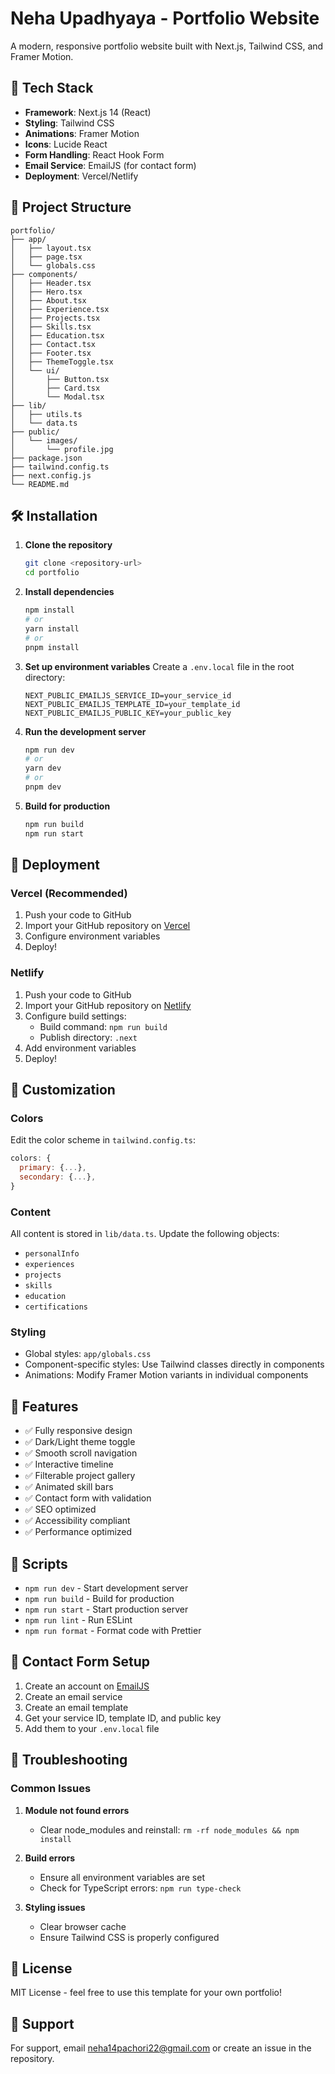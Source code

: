 # Neha Upadhyaya - Portfolio Website

A modern, responsive portfolio website built with Next.js, Tailwind CSS, and Framer Motion.

## 🚀 Tech Stack

- **Framework**: Next.js 14 (React)
- **Styling**: Tailwind CSS
- **Animations**: Framer Motion
- **Icons**: Lucide React
- **Form Handling**: React Hook Form
- **Email Service**: EmailJS (for contact form)
- **Deployment**: Vercel/Netlify

## 📁 Project Structure

```
portfolio/
├── app/
│   ├── layout.tsx
│   ├── page.tsx
│   └── globals.css
├── components/
│   ├── Header.tsx
│   ├── Hero.tsx
│   ├── About.tsx
│   ├── Experience.tsx
│   ├── Projects.tsx
│   ├── Skills.tsx
│   ├── Education.tsx
│   ├── Contact.tsx
│   ├── Footer.tsx
│   ├── ThemeToggle.tsx
│   └── ui/
│       ├── Button.tsx
│       ├── Card.tsx
│       └── Modal.tsx
├── lib/
│   ├── utils.ts
│   └── data.ts
├── public/
│   └── images/
│       └── profile.jpg
├── package.json
├── tailwind.config.ts
├── next.config.js
└── README.md
```

## 🛠️ Installation

1. **Clone the repository**
   ```bash
   git clone <repository-url>
   cd portfolio
   ```

2. **Install dependencies**
   ```bash
   npm install
   # or
   yarn install
   # or
   pnpm install
   ```

3. **Set up environment variables**
   Create a `.env.local` file in the root directory:
   ```env
   NEXT_PUBLIC_EMAILJS_SERVICE_ID=your_service_id
   NEXT_PUBLIC_EMAILJS_TEMPLATE_ID=your_template_id
   NEXT_PUBLIC_EMAILJS_PUBLIC_KEY=your_public_key
   ```

4. **Run the development server**
   ```bash
   npm run dev
   # or
   yarn dev
   # or
   pnpm dev
   ```

5. **Build for production**
   ```bash
   npm run build
   npm run start
   ```

## 🚀 Deployment

### Vercel (Recommended)
1. Push your code to GitHub
2. Import your GitHub repository on [Vercel](https://vercel.com)
3. Configure environment variables
4. Deploy!

### Netlify
1. Push your code to GitHub
2. Import your GitHub repository on [Netlify](https://netlify.com)
3. Configure build settings:
   - Build command: `npm run build`
   - Publish directory: `.next`
4. Add environment variables
5. Deploy!

## 🎨 Customization

### Colors
Edit the color scheme in `tailwind.config.ts`:
```js
colors: {
  primary: {...},
  secondary: {...},
}
```

### Content
All content is stored in `lib/data.ts`. Update the following objects:
- `personalInfo`
- `experiences`
- `projects`
- `skills`
- `education`
- `certifications`

### Styling
- Global styles: `app/globals.css`
- Component-specific styles: Use Tailwind classes directly in components
- Animations: Modify Framer Motion variants in individual components

## 📱 Features

- ✅ Fully responsive design
- ✅ Dark/Light theme toggle
- ✅ Smooth scroll navigation
- ✅ Interactive timeline
- ✅ Filterable project gallery
- ✅ Animated skill bars
- ✅ Contact form with validation
- ✅ SEO optimized
- ✅ Accessibility compliant
- ✅ Performance optimized

## 🔧 Scripts

- `npm run dev` - Start development server
- `npm run build` - Build for production
- `npm run start` - Start production server
- `npm run lint` - Run ESLint
- `npm run format` - Format code with Prettier

## 📧 Contact Form Setup

1. Create an account on [EmailJS](https://emailjs.com)
2. Create an email service
3. Create an email template
4. Get your service ID, template ID, and public key
5. Add them to your `.env.local` file

## 🐛 Troubleshooting

### Common Issues

1. **Module not found errors**
   - Clear node_modules and reinstall: `rm -rf node_modules && npm install`

2. **Build errors**
   - Ensure all environment variables are set
   - Check for TypeScript errors: `npm run type-check`

3. **Styling issues**
   - Clear browser cache
   - Ensure Tailwind CSS is properly configured

## 📄 License

MIT License - feel free to use this template for your own portfolio!

## 🤝 Support

For support, email neha14pachori22@gmail.com or create an issue in the repository.